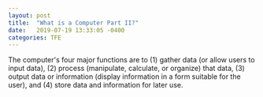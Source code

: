 ```yaml
---
layout: post
title:  "What is a Computer Part II?"
date:   2019-07-19 13:33:05 -0400
categories: TFE
---
```


The computer's four major functions are to (1) gather data (or allow users to input data), (2) process (manipulate, calculate, or organize) that data, (3) output data or information (display information in a form suitable for the user), and (4) store data and information for later use.
